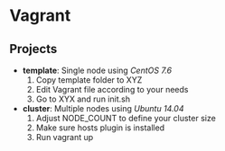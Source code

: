 # Vagrant

## Projects
- **template**: Single node using *CentOS 7.6*
  1. Copy template folder to XYZ
  2. Edit Vagrant file according to your needs
  3. Go to XYX and run init.sh
- **cluster**: Multiple nodes using *Ubuntu 14.04*
  1. Adjust NODE_COUNT to define your cluster size
  2. Make sure hosts plugin is installed
  3. Run vagrant up
